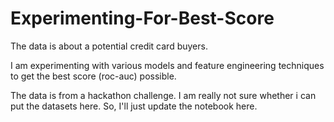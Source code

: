 # Experimenting-For-Best-Score
The data is about a potential credit card buyers. 

I am experimenting with various models and feature engineering techniques to get the best score (roc-auc) possible. 

The data is from a hackathon challenge. I am really not sure whether i can put the datasets here. So, I'll just update the notebook here. 
